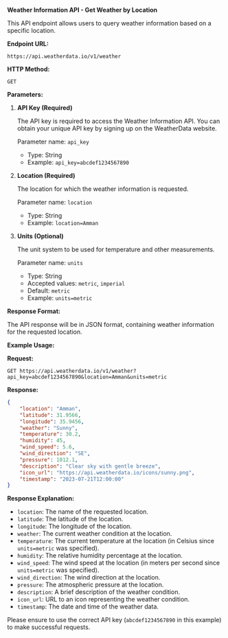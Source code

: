 **Weather Information API - Get Weather by Location**

This API endpoint allows users to query weather information based on a specific location.

**Endpoint URL:**
```
https://api.weatherdata.io/v1/weather
```

**HTTP Method:**
```
GET
```

**Parameters:**

1. **API Key (Required)**

   The API key is required to access the Weather Information API. You can obtain your unique API key by signing up on the WeatherData website.

   Parameter name: `api_key`
   - Type: String
   - Example: `api_key=abcdef1234567890`

2. **Location (Required)**

   The location for which the weather information is requested.

   Parameter name: `location`
   - Type: String
   - Example: `location=Amman`

3. **Units (Optional)**

   The unit system to be used for temperature and other measurements.

   Parameter name: `units`
   - Type: String
   - Accepted values: `metric`, `imperial`
   - Default: `metric`
   - Example: `units=metric`

**Response Format:**

The API response will be in JSON format, containing weather information for the requested location.

**Example Usage:**

**Request:**
```
GET https://api.weatherdata.io/v1/weather?api_key=abcdef1234567890&location=Amman&units=metric
```

**Response:**
```json
{
    "location": "Amman",
    "latitude": 31.9566,
    "longitude": 35.9456,
    "weather": "Sunny",
    "temperature": 30.2,
    "humidity": 45,
    "wind_speed": 5.6,
    "wind_direction": "SE",
    "pressure": 1012.1,
    "description": "Clear sky with gentle breeze",
    "icon_url": "https://api.weatherdata.io/icons/sunny.png",
    "timestamp": "2023-07-21T12:00:00"
}
```

**Response Explanation:**

- `location`: The name of the requested location.
- `latitude`: The latitude of the location.
- `longitude`: The longitude of the location.
- `weather`: The current weather condition at the location.
- `temperature`: The current temperature at the location (in Celsius since `units=metric` was specified).
- `humidity`: The relative humidity percentage at the location.
- `wind_speed`: The wind speed at the location (in meters per second since `units=metric` was specified).
- `wind_direction`: The wind direction at the location.
- `pressure`: The atmospheric pressure at the location.
- `description`: A brief description of the weather condition.
- `icon_url`: URL to an icon representing the weather condition.
- `timestamp`: The date and time of the weather data.

Please ensure to use the correct API key (`abcdef1234567890` in this example) to make successful requests.
